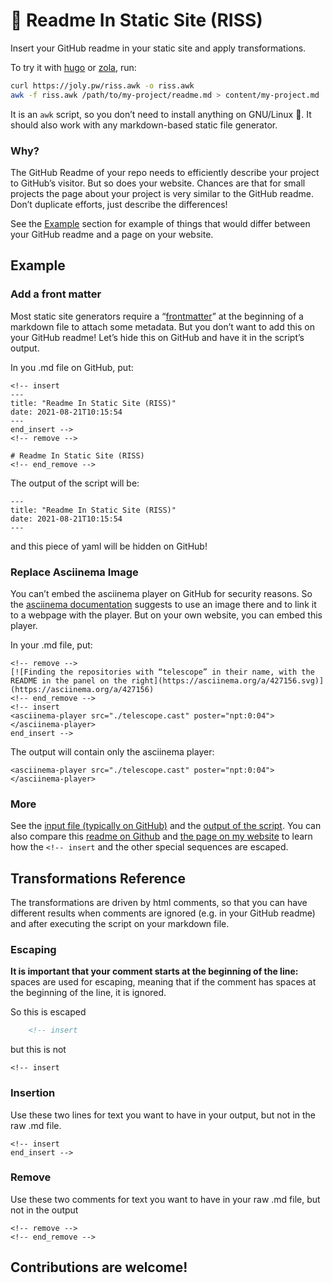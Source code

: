 <!-- insert
---
title: "💎 Readme In Static Site (RISS)"
date: 2021-08-21T08:15:54
---
{{< github_badge >}}
end_insert -->
<!-- remove -->
# 💎 Readme In Static Site (RISS)
<!-- end_remove -->

Insert your GitHub readme in your static site and apply transformations.

To try it with [hugo][] or [zola][], run:
```sh
curl https://joly.pw/riss.awk -o riss.awk
awk -f riss.awk /path/to/my-project/readme.md > content/my-project.md
```

It is an `awk` script, so you don’t need to install anything on GNU/Linux 🎉. It should also work with any markdown-based static file generator.

### Why?

The GitHub Readme of your repo needs to efficiently describe your project to GitHub’s visitor. But so does your website. Chances are that for small projects the page about your project is very similar to the GitHub readme. Don’t duplicate efforts, just describe the differences!

See the [Example](#Example) section for example of things that would differ between your GitHub readme and a page on your website.

## Example

### Add a front matter

Most static site generators require a “[frontmatter](https://gohugo.io/getting-started/configuration/#configure-front-matter)” at the beginning of a markdown file to attach some metadata. But you don’t want to add this on your GitHub readme! Let’s hide this on GitHub and have it in the script’s output.

In you .md file on GitHub, put:

    <!-- insert
    ---
    title: "Readme In Static Site (RISS)"
    date: 2021-08-21T10:15:54
    ---
    end_insert -->
    <!-- remove -->
    
    # Readme In Static Site (RISS)
    <!-- end_remove -->

The output of the script will be:

    ---
    title: "Readme In Static Site (RISS)"
    date: 2021-08-21T10:15:54
    ---

and this piece of yaml will be hidden on GitHub!

### Replace Asciinema Image

You can’t embed the asciinema player on GitHub for security reasons. So the [asciinema documentation](https://asciinema.org/docs/embedding) suggests to use an image there and to link it to a webpage with the player. But on your own website, you can embed this player.

In your .md file, put:

    <!-- remove -->
    [![Finding the repositories with “telescope” in their name, with the README in the panel on the right](https://asciinema.org/a/427156.svg)](https://asciinema.org/a/427156)
    <!-- end_remove -->
    <!-- insert
    <asciinema-player src="./telescope.cast" poster="npt:0:04"></asciinema-player>
    end_insert -->

The output will contain only the asciinema player:

    <asciinema-player src="./telescope.cast" poster="npt:0:04"></asciinema-player>

### More

See the [input file (typically on GitHub)](https://github.com/cljoly/readme-in-static-site/blob/main/test.md) and the [output of the script](https://github.com/cljoly/readme-in-static-site/blob/main/test_output.md). You can also compare this [readme on Github](https://github.com/cljoly/readme-in-static-site/blob/main/README.md) and [the page on my website](https://joly.pw/readme-in-static-site) to learn how the `<!-- insert` and the other special sequences are escaped.

## Transformations Reference

The transformations are driven by html comments, so that you can have different results when comments are ignored (e.g. in your GitHub readme) and after executing the script on your markdown file.

### Escaping

**It is important that your comment starts at the beginning of the line:** spaces are used for escaping, meaning that if the comment has spaces at the beginning of the line, it is ignored.

So this is escaped
```html
    <!-- insert
```
but this is not

    <!-- insert

### Insertion

Use these two lines for text you want to have in your output, but not in the raw .md file.

    <!-- insert
    end_insert -->

### Remove

Use these two comments for text you want to have in your raw .md file, but not in the output

    <!-- remove -->
    <!-- end_remove -->

## Contributions are welcome!

[hugo]: https://gohugo.io/
[zola]: https://www.getzola.org/
